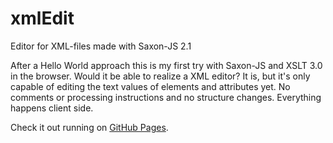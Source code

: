 # xmlEdit
Editor for XML-files made with Saxon-JS 2.1

After a Hello World approach this is my first try with Saxon-JS and XSLT 3.0 in the browser. Would it be able to realize a XML editor? It is, but it's only capable of editing the text values of elements and attributes yet. No comments or processing instructions and no structure changes. Everything happens client side.

Check it out running on [GitHub Pages](https://andreasheese.github.io/xmlEdit/xmlEdit.html).
